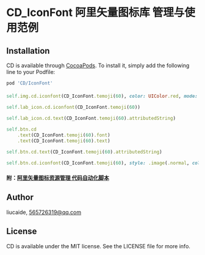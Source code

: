 # CD_IconFont 阿里矢量图标库 管理与使用范例

## Installation

CD is available through [CocoaPods](https://cocoapods.org). To install
it, simply add the following line to your Podfile:

```ruby
pod 'CD/IconFont'
```
> 
#### 
```ruby
self.img.cd.iconfont(CD_IconFont.temoji(60), color: UIColor.red, mode: .center)

self.lab_icon.cd.iconfont(CD_IconFont.temoji(60))

self.lab_icon.cd.text(CD_IconFont.temoji(60).attributedString)

self.btn.cd
    .text(CD_IconFont.temoji(60).font)
    .text(CD_IconFont.temoji(60).text)

self.btn.cd.text(CD_IconFont.temoji(60).attributedString)
    
self.btn.cd.iconfont(CD_IconFont.temoji(60), style: .image(.normal, color: UIColor.red, mode: .center))
```
#### 附：[阿里矢量图标资源管理 代码自动化脚本](https://github.com/liucaide/CD/blob/master/PyToSwift/swift_iconfont.py)

## Author

liucaide, 565726319@qq.com

## License

CD is available under the MIT license. See the LICENSE file for more info.
